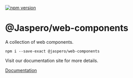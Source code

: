 [![npm version](https://badge.fury.io/js/@jaspero%2Fweb-components.svg)](https://badge.fury.io/js/@jaspero%2Fweb-components)

# @Jaspero/web-components

A collection of web components.

```
npm i --save-exact @jaspero/web-components
```

Visit our documentation site for more details.

[Documentation](https://jaspero.github.io/web-components/)
